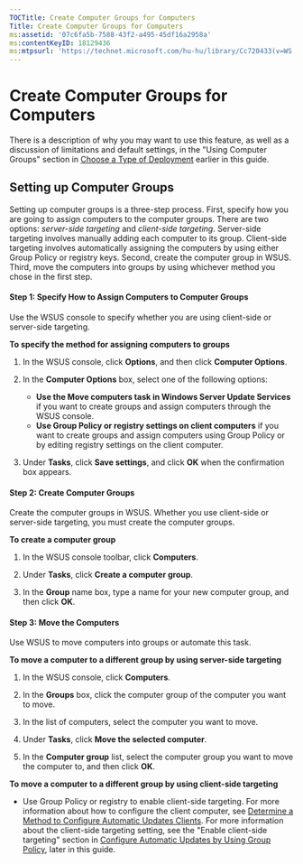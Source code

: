 ```yaml
---
TOCTitle: Create Computer Groups for Computers
Title: Create Computer Groups for Computers
ms:assetid: '07c6fa5b-7588-43f2-a495-45df16a2958a'
ms:contentKeyID: 18129436
ms:mtpsurl: 'https://technet.microsoft.com/hu-hu/library/Cc720433(v=WS.10)'
---
```


Create Computer Groups for Computers
====================================

There is a description of why you may want to use this feature, as well as a discussion of limitations and default settings, in the "Using Computer Groups" section in [Choose a Type of Deployment](https://technet.microsoft.com/bc61fb16-13d4-4b3e-b547-fae6a0d5b7bc) earlier in this guide.

Setting up Computer Groups
--------------------------

Setting up computer groups is a three-step process. First, specify how you are going to assign computers to the computer groups. There are two options: *server-side targeting* and *client-side targeting*. Server-side targeting involves manually adding each computer to its group. Client-side targeting involves automatically assigning the computers by using either Group Policy or registry keys. Second, create the computer group in WSUS. Third, move the computers into groups by using whichever method you chose in the first step.

#### Step 1: Specify How to Assign Computers to Computer Groups

Use the WSUS console to specify whether you are using client-side or server-side targeting.

**To specify the method for assigning computers to groups**
1.  In the WSUS console, click **Options**, and then click **Computer Options**.

2.  In the **Computer Options** box, select one of the following options:

    -   **Use the Move computers task in Windows Server Update Services** if you want to create groups and assign computers through the WSUS console.
    -   **Use Group Policy or registry settings on client computers** if you want to create groups and assign computers using Group Policy or by editing registry settings on the client computer.

3.  Under **Tasks**, click **Save settings**, and click **OK** when the confirmation box appears.

#### Step 2: Create Computer Groups

Create the computer groups in WSUS. Whether you use client-side or server-side targeting, you must create the computer groups.

**To create a computer group**
1.  In the WSUS console toolbar, click **Computers**.

2.  Under **Tasks**, click **Create a computer group**.

3.  In the **Group** name box, type a name for your new computer group, and then click **OK**.

#### Step 3: Move the Computers

Use WSUS to move computers into groups or automate this task.

**To move a computer to a different group by using server-side targeting**
1.  In the WSUS console, click **Computers**.

2.  In the **Groups** box, click the computer group of the computer you want to move.

3.  In the list of computers, select the computer you want to move.

4.  Under **Tasks**, click **Move the selected computer**.

5.  In the **Computer group** list, select the computer group you want to move the computer to, and then click **OK**.

**To move a computer to a different group by using client-side targeting**
-   Use Group Policy or registry to enable client-side targeting. For more information about how to configure the client computer, see [Determine a Method to Configure Automatic Updates Clients](https://technet.microsoft.com/8b786951-a481-49a6-a0e6-69189e58f2ab). For more information about the client-side targeting setting, see the "Enable client-side targeting" section in [Configure Automatic Updates by Using Group Policy](https://technet.microsoft.com/51c8a814-6665-4d50-a0d8-2ae27e69ca7c), later in this guide.
